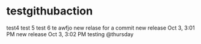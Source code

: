 # testgithubaction

test4
test 5
test 6 
te
awfjo
new relase for a commit
new release Oct 3, 3:01 PM
new release Oct 3, 3:02 PM
testing @thursday
